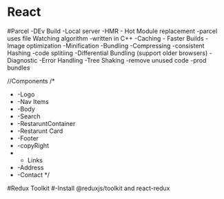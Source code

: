 # React

#Parcel
-DEv Build
-Local server
-HMR - Hot Module replacement
-parcel uses file Watching algorithm -written in C++
-Caching - Faster Builds
-Image optimization
-Minification
-Bundling
-Compressing
-consistent Hashing 
-code splitiing
-Differential Bundling (support older browsers)
-Diagnostic
-Error Handling
-Tree Shaking -remove unused code
-prod bundles


//Components
/*
* -Logo
* -Nav Items
* -Body
* -Search
* -RestaruntContainer
*  -Restarunt Card
* -Footer
* -copyRight
* - Links
* -Address
* -Contact
*/

#Redux Toolkit 
#-Install @reduxjs/toolkit and react-redux 